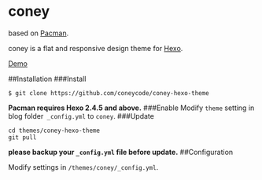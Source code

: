 # coney
based on [Pacman](https://github.com/A-limon/pacman).

coney is a flat and responsive design theme for [Hexo](http://hexo.io).

[Demo](http://gengbiao.me)

##Installation
###Install
```
$ git clone https://github.com/coneycode/coney-hexo-theme
```
**Pacman requires Hexo 2.4.5 and above.** 
###Enable
Modify `theme` setting in blog folder` _config.yml` to `coney`.
###Update
```
cd themes/coney-hexo-theme
git pull
```
**please backup your `_config.yml` file before update.** 
##Configuration

Modify settings in  `/themes/coney/_config.yml`.
